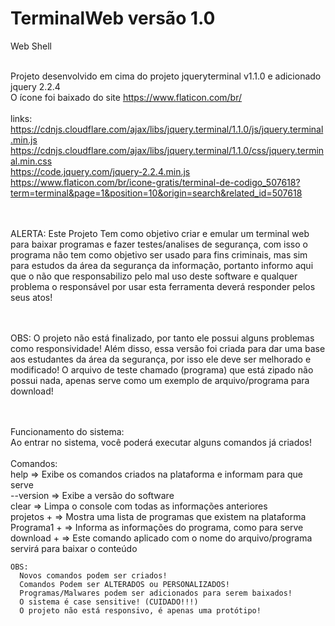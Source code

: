 # TerminalWeb versão 1.0

Web Shell

<br>Projeto desenvolvido em cima do projeto jqueryterminal v1.1.0 e adicionado jquery 2.2.4
<br>O ícone foi baixado do site https://www.flaticon.com/br/
    <br><br>links:
       <br> https://cdnjs.cloudflare.com/ajax/libs/jquery.terminal/1.1.0/js/jquery.terminal.min.js
       <br> https://cdnjs.cloudflare.com/ajax/libs/jquery.terminal/1.1.0/css/jquery.terminal.min.css
       <br> https://code.jquery.com/jquery-2.2.4.min.js
       <br> https://www.flaticon.com/br/icone-gratis/terminal-de-codigo_507618?term=terminal&page=1&position=10&origin=search&related_id=507618
        

<br><br>ALERTA: Este Projeto Tem como objetivo criar e emular um terminal web para baixar programas e fazer testes/analises
      de segurança, com isso o programa não tem como objetivo ser usado para fins criminais, mas sim para estudos da área
      da segurança da informação, portanto informo aqui que o não que responsabilizo pelo mal uso deste software e qualquer problema
      o responsável por usar esta ferramenta deverá responder pelos seus atos!

<br><br>OBS: O projeto não está finalizado, por tanto ele possui alguns problemas como responsividade!
      Além disso, essa versão foi criada para dar uma base aos estudantes da área da segurança, por isso ele deve ser melhorado e modificado! 
      O arquivo de teste chamado (programa) que está zipado não possui nada, apenas serve como um exemplo de arquivo/programa para download! 
        
<br><br>Funcionamento do sistema:
  <br>Ao entrar no sistema, você poderá executar alguns comandos já criados!
    <br><br>Comandos:
      <br>help         => Exibe os comandos criados na plataforma e informam para que serve
      <br>--version    => Exibe a versão do software
      <br>clear        => Limpa o console com todas as informações anteriores
      <br>projetos +   => Mostra uma lista de programas que existem na plataforma
      <br>Programa1 +  => Informa as informações do programa, como para serve
      <br>download +   => Este comando aplicado com o nome do arquivo/programa servirá para baixar o conteúdo
      
    OBS: 
      Novos comandos podem ser criados!
      Comandos Podem ser ALTERADOS ou PERSONALIZADOS!
      Programas/Malwares podem ser adicionados para serem baixados!
      O sistema é case sensitive! (CUIDADO!!!)
      O projeto não está responsivo, é apenas uma protótipo!
      
      
